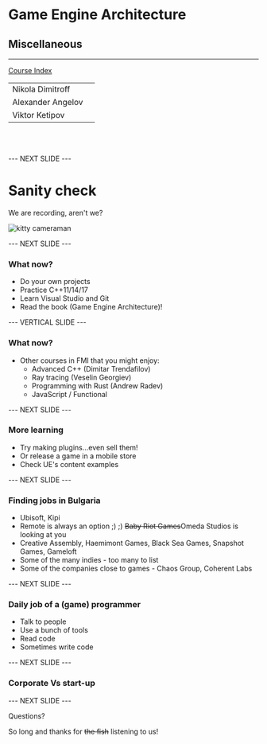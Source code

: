 # Game Engine Architecture

## Мiscellaneous

---------------------
[Course Index](http://nikoladimitroff.github.io/Game-Engine-Architecture)

<div class="authors-section">
<table>
<tbody>
    <tr>
        <td>
            Nikola Dimitroff
        </td>
        <td>
            <a target="_blank" href="https://dimitroff.bg"><i class="fa fa-rss"></i></a>
            <a target="_blank" href="mailto:nikola@dimitroff.bg"><i class="fa fa-envelope-o"></i></a>
            <a target="_blank" href="https://github.com/nikoladimitroff"><i class="fa fa-github"></i></a>
            <a target="_blank" href="https://twitter.com/nikoladimitroff"><i class="fa fa-twitter"></i></a>
        </td>
    </tr>
    <tr>
        <td>
            Alexander Angelov
        </td>
        <td>
            <a target="_blank" href="mailto:aleksandar.angelovv@gmail.com"><i class="fa fa-envelope-o"></i></a>
            <a target="_blank" href="https://github.com/Alekssasho"><i class="fa fa-github"></i></a>
            <a target="_blank" href="https://twitter.com/Alekssasho"><i class="fa fa-twitter"></i></a>
        </td>
    </tr>
    <tr>
        <td>
            Viktor Ketipov
        </td>
        <td>
            <a target="_blank" href="mailto:viktor@kipiinteractive.com"><i class="fa fa-envelope-o"></i></a>
            <a target="_blank" href="https://github.com/k1p1"><i class="fa fa-github"></i></a>
            <a target="_blank" href="https://twitter.com/xk1p1x"><i class="fa fa-twitter"></i></a></p>
        </td>
    </tr>
</tbody>
</table>
</div>

<div class="companies-section">
<a class="ubisoft-logo" href="https://ubisoft.com" target="_blank"></a>
<br>
<a class="kipi-logo" href="http://kipiinteractive.com" target="_blank"></a>
<br>
<a class="omeda-logo" href="https://omedastudios.com/" target="_blank"></a>
</div>

--- NEXT SLIDE ---

# Sanity check

We are recording, aren't we?

![kitty cameraman](http://www.catster.com/wp-content/uploads/2015/06/335f4392f011a80324e09f5ace0b3f57.jpg)

--- NEXT SLIDE ---

### What now?

* Do your own projects
* Practice C++11/14/17
* Learn Visual Studio and Git
* Read the book (Game Engine Architecture)!

--- VERTICAL SLIDE ---

### What now?
* Other courses in FMI that you might enjoy:
  * Advanced C++ (Dimitar Trendafilov)
  * Ray tracing (Veselin Georgiev)
  * Programming with Rust (Andrew Radev)
  * JavaScript / Functional

--- NEXT SLIDE ---

### More learning

* Try making plugins...even sell them!
* Or release a game in a mobile store
* Check UE's content examples

--- NEXT SLIDE ---

### Finding jobs in Bulgaria

* Ubisoft, Kipi
* Remote is always an option ;) ;) ~~Baby Riot Games~~Omeda Studios is looking at you
* Creative Assembly, Haemimont Games, Black Sea Games, Snapshot Games, Gameloft
* Some of the many indies - too many to list
* Some of the companies close to games - Chaos Group, Coherent Labs

--- NEXT SLIDE ---

### Daily job of a (game) programmer

* Talk to people
* Use a bunch of tools
* Read code
* Sometimes write code

--- NEXT SLIDE ---

### Corporate Vs start-up

--- NEXT SLIDE ---

Questions?

So long and thanks for ~~the fish~~ listening to us!
